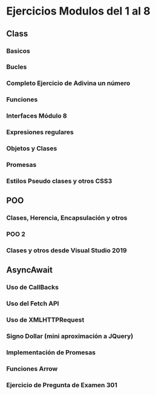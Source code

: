 # Ejercicios Modulos del 1 al 8



## Class

### Basicos

### Bucles

### Completo Ejercicio de Adivina un número

### Funciones

### Interfaces Módulo 8

### Expresiones regulares

### Objetos y Clases

### Promesas

### Estilos Pseudo clases y otros CSS3



## POO

### Clases, Herencia, Encapsulación y otros



### POO 2

### Clases y otros desde Visual Studio 2019



## AsyncAwait

### Uso de CallBacks

### Uso del Fetch API

### Uso de XMLHTTPRequest

### Signo Dollar (mini aproximación a JQuery)

### Implementación de Promesas

### Funciones Arrow

### Ejercicio de Pregunta de Examen 301 